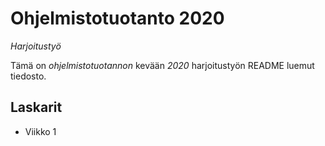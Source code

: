 # Ohjelmistotuotanto 2020
*Harjoitustyö*

Tämä on *ohjelmistotuotannon* kevään _2020_ harjoitustyön README luemut tiedosto.

## Laskarit
* Viikko 1
